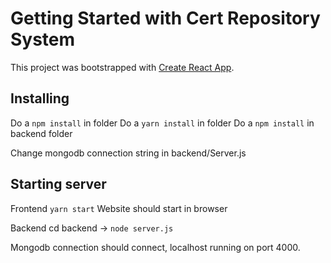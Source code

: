 # Getting Started with Cert Repository System

This project was bootstrapped with [Create React App](https://github.com/facebook/create-react-app).

## Installing 

Do a `npm install` in folder
Do a `yarn install` in folder
Do a `npm install` in backend folder

Change mongodb connection string in backend/Server.js

## Starting server
Frontend 
`yarn start`
Website should start in browser

Backend
cd backend -> `node server.js`

Mongodb connection should connect, localhost running on port 4000.
